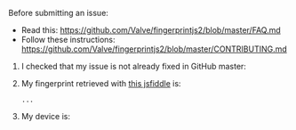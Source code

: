 Before submitting an issue:

- Read this: https://github.com/Valve/fingerprintjs2/blob/master/FAQ.md
- Follow these instructions: https://github.com/Valve/fingerprintjs2/blob/master/CONTRIBUTING.md

1) I checked that my issue is not already fixed in GitHub master:

2) My fingerprint retrieved with [this jsfiddle](https://jsfiddle.net/efer6pgy/) is:
   ```
   ...
   ```

3) My device is:
